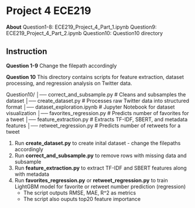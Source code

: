 # Project 4 ECE219

**About**
Question1-8: ECE219_Project_4_Part_1.ipynb
Question9: ECE219_Project_4_Part_2.ipynb
Question10: Question10 directory

## Instruction
**Question 1-9**
Change the filepath accordingly

**Question 10**
This directory contains scripts for feature extraction, dataset processing, and regression analysis on Twitter data.

Question10/
│── correct_and_subsample.py       # Cleans and subsamples the dataset
│── create_dataset.py              # Processes raw Twitter data into structured format
│── dataset_exploration.ipynb      # Jupyter Notebook for dataset visualization
│── favorites_regression.py        # Predicts number of favorites for a tweet
│── feature_extraction.py          # Extracts TF-IDF, SBERT, and metadata features
│── retweet_regression.py          # Predicts number of retweets for a tweet

1. Run **create_dataset.py** to create inital dataset - change the filepaths accordingly
2. Run **correct_and_subsample.py** to remove rows with missing data and subsample
3. Run **feature_extraction.py** to extract TF-IDF and SBERT features along with metadata
4. Run **favorites_regression.py** or **retweet_regression.py** to train LightGBM model for favorite or retweet number prediction (regression)
    - The script outputs RMSE, MAE, R^2 as metrics
    - The script also ouputs top20 feature importance